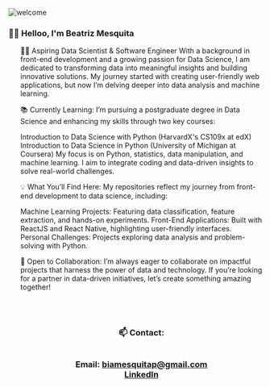 <div aling="center"> 
  
  
  ![welcome](https://media0.giphy.com/media/v1.Y2lkPTc5MGI3NjExbGlhcmY1eXd6Y2xsbXQ2MTA2aDltaW54c2kwZzdneWp2Z3NoZmM4aiZlcD12MV9pbnRlcm5hbF9naWZfYnlfaWQmY3Q9Zw/i4jKn7itdV2Tvjzj6Y/giphy.webp
)
 </div>


<h3 aling="center"> 
  👩🏻 Helloo, I'm Beatriz Mesquita
</h3>
 
 
<ul>
  
👩‍💻 Aspiring Data Scientist & Software Engineer
With a background in front-end development and a growing passion for Data Science, I am dedicated to transforming data into meaningful insights and building innovative solutions. My journey started with creating user-friendly web applications, but now I’m delving deeper into data analysis and machine learning.

📚 Currently Learning:
I’m pursuing a postgraduate degree in Data Science and enhancing my skills through two key courses:

Introduction to Data Science with Python (HarvardX's CS109x at edX)
Introduction to Data Science in Python (University of Michigan at Coursera)
My focus is on Python, statistics, data manipulation, and machine learning. I aim to integrate coding and data-driven insights to solve real-world challenges.

💡 What You’ll Find Here:
My repositories reflect my journey from front-end development to data science, including:

Machine Learning Projects: Featuring data classification, feature extraction, and hands-on experiments.
Front-End Applications: Built with ReactJS and React Native, highlighting user-friendly interfaces.
Personal Challenges: Projects exploring data analysis and problem-solving with Python.

🌱 Open to Collaboration:
I’m always eager to collaborate on impactful projects that harness the power of data and technology. If you’re looking for a partner in data-driven initiatives, let’s create something amazing together!

</br> </br>

<h3 align="center"> 
  📫 Contact: </br></br>
  
   Email: biamesquitap@gmail.com </br>
  [LinkedIn](https://www.linkedin.com/in/beatriz-ponte/) 
</h3>
